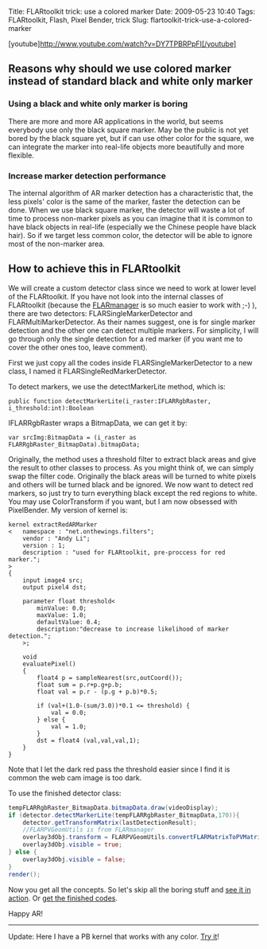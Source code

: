 Title: FLARtoolkit trick: use a colored marker
Date: 2009-05-23 10:40
Tags: FLARtoolkit, Flash, Pixel Bender, trick
Slug: flartoolkit-trick-use-a-colored-marker

[youtube]http://www.youtube.com/watch?v=DY7TPBRPpFI[/youtube]

Reasons why should we use colored marker instead of standard black and white only marker
----------------------------------------------------------------------------------------

### Using a black and white only marker is boring

There are more and more AR applications in the world, but seems
everybody use only the black square marker. May be the public is not yet
bored by the black square yet, but if can use other color for the
square, we can integrate the marker into real-life objects more
beautifully and more flexible.

### Increase marker detection performance

The internal algorithm of AR marker detection has a characteristic that,
the less pixels' color is the same of the marker, faster the detection
can be done. When we use black square marker, the detector will waste a
lot of time to process non-marker pixels as you can imagine that it is
common to have black objects in real-life (especially we the Chinese
people have black hair). So if we target less common color, the detector
will be able to ignore most of the non-marker area.

How to achieve this in FLARtoolkit
----------------------------------

We will create a custom detector class since we need to work at lower
level of the FLARtoolkit. If you have not look into the internal classes
of FLARtoolkit (because the [FLARmanager][] is so much easier to work
with ;-) ), there are two detectors: FLARSingleMarkerDetector and
FLARMultiMarkerDetector. As their names suggest, one is for single
marker detection and the other one can detect multiple markers. For
simplicity, I will go through only the single detection for a red marker
(if you want me to cover the other ones too, leave comment).

First we just copy all the codes inside FLARSingleMarkerDetector to a
new class, I named it FLARSingleRedMarkerDetector.

To detect markers, we use the detectMarkerLite method, which is:

    public function detectMarkerLite(i_raster:IFLARRgbRaster, i_threshold:int):Boolean

IFLARRgbRaster wraps a BitmapData, we can get it by:

    var srcImg:BitmapData = (i_raster as FLARRgbRaster_BitmapData).bitmapData;

Originally, the method uses a threshold filter to extract black areas
and give the result to other classes to process. As you might think of,
we can simply swap the filter code. Originally the black areas will be
turned to white pixels and others will be turned black and be ignored.
We now want to detect red markers, so just try to turn everything black
except the red regions to white. You may use ColorTransform if you want,
but I am now obsessed with PixelBender. My version of kernel is:

```pixelbender" escaped="true
kernel extractRedARMarker
<   namespace : "net.onthewings.filters";
    vendor : "Andy Li";
    version : 1;
    description : "used for FLARtoolkit, pre-proccess for red marker.";
>
{
    input image4 src;
    output pixel4 dst;

    parameter float threshold<
        minValue: 0.0;
        maxValue: 1.0;
        defaultValue: 0.4;
        description:"decrease to increase likelihood of marker detection.";
    >;

    void
    evaluatePixel()
    {
        float4 p = sampleNearest(src,outCoord());
        float sum = p.r+p.g+p.b;
        float val = p.r - (p.g + p.b)*0.5;

        if (val+(1.0-(sum/3.0))*0.1 <= threshold) {
            val = 0.0;
        } else {
            val = 1.0;
        }
        dst = float4 (val,val,val,1);
    }
}
```

Note that I let the dark red pass the threshold easier since I find it
is common the web cam image is too dark.

To use the finished detector class:

```actionscript
tempFLARRgbRaster_BitmapData.bitmapData.draw(videoDisplay);
if (detector.detectMarkerLite(tempFLARRgbRaster_BitmapData,170)){
    detector.getTransformMatrix(lastDetectionResult);
    //FLARPVGeomUtils is from FLARmanager
    overlay3dObj.transform = FLARPVGeomUtils.convertFLARMatrixToPVMatrix(lastDetectionResult);
    overlay3dObj.visible = true;
} else {
    overlay3dObj.visible = false;
}
render();
```

Now you get all the concepts. So let's skip all the boring stuff and
[see it in action][]. Or [get the finished codes][].

Happy AR!

* * * * *

Update: Here I have a PB kernel that works with any color. [Try it][]!

</p>

  [FLARmanager]: http://words.transmote.com/wp/20090328/flarmanager-v03/
  [see it in action]: http://www.onthewings.net/
  [get the finished codes]: http://blog.onthewings.net/wp-content/uploads/2009/05/redmarkerdetection.zip
  [Try it]: http://blog.onthewings.net/2009/12/10/chroma-key-and-thresholding-in-flash-pixel-bender-revised/
